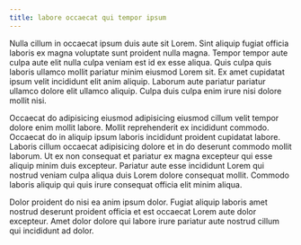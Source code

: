 ```yaml
---
title: labore occaecat qui tempor ipsum
---
```


Nulla cillum in occaecat ipsum duis aute sit Lorem. Sint aliquip fugiat officia laboris ex magna voluptate sunt proident nulla magna. Tempor tempor aute culpa aute elit nulla culpa veniam est id ex esse aliqua. Quis culpa quis laboris ullamco mollit pariatur minim eiusmod Lorem sit. Ex amet cupidatat ipsum velit incididunt elit anim aliquip. Laborum aute pariatur pariatur ullamco dolore elit ullamco aliquip. Culpa duis culpa enim irure nisi dolore mollit nisi.

Occaecat do adipisicing eiusmod adipisicing eiusmod cillum velit tempor dolore enim mollit labore. Mollit reprehenderit ex incididunt commodo. Occaecat do in aliquip ipsum laboris incididunt proident cupidatat labore. Laboris cillum occaecat adipisicing dolore et in do deserunt commodo mollit laborum. Ut ex non consequat et pariatur ex magna excepteur qui esse aliquip minim duis excepteur. Pariatur aute esse incididunt Lorem qui nostrud veniam culpa aliqua duis Lorem dolore consequat mollit. Commodo laboris aliquip qui quis irure consequat officia elit minim aliqua.

Dolor proident do nisi ea anim ipsum dolor. Fugiat aliquip laboris amet nostrud deserunt proident officia et est occaecat Lorem aute dolor excepteur. Amet dolor dolore qui labore irure pariatur aute nostrud cillum qui incididunt ad dolor.